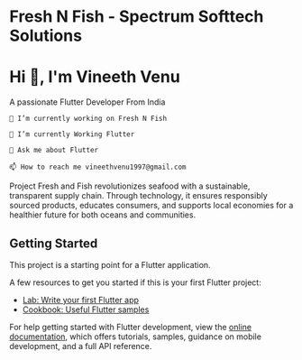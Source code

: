 # Fresh N Fish - Spectrum Softtech Solutions

# Hi 👋, I'm Vineeth Venu

A passionate Flutter Developer From India
    
    🔭 I’m currently working on Fresh N Fish

    🌱 I’m currently Working Flutter

    💬 Ask me about Flutter

    📫 How to reach me vineethvenu1997@gmail.com
Project Fresh and Fish revolutionizes seafood with a sustainable, transparent supply chain. Through technology, it ensures responsibly sourced products, educates consumers, and supports local economies for a healthier future for both oceans and communities.

## Getting Started

This project is a starting point for a Flutter application.

A few resources to get you started if this is your first Flutter project:

- [Lab: Write your first Flutter app](https://docs.flutter.dev/get-started/codelab)
- [Cookbook: Useful Flutter samples](https://docs.flutter.dev/cookbook)

For help getting started with Flutter development, view the
[online documentation](https://docs.flutter.dev/), which offers tutorials,
samples, guidance on mobile development, and a full API reference.
